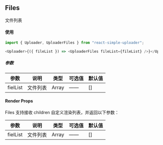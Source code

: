 ## Files

文件列表

#### 使用

```ts
import { Uploader, UploaderFiles } from "react-simple-uploader";

<Uploader>{({ fileList }) => <UploaderFiles fileList={fileList} />}</Uploader>;
```

##### 参数

| 参数     | 说明     | 类型  | 可选值 | 默认值 |
| -------- | -------- | ----- | ------ | ------ |
| fielList | 文件列表 | Array | ——     | []     |

#### Render Props

Files 支持接收 children 自定义渲染列表，并返回以下参数：

| 参数     | 说明     | 类型  | 可选值 | 默认值 |
| -------- | -------- | ----- | ------ | ------ |
| fielList | 文件列表 | Array | ——     | []     |
